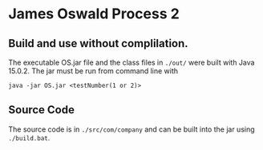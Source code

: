 # James Oswald Process 2

## Build and use without complilation. 
The executable OS.jar file and the class files in `./out/` were built with Java 15.0.2. 
The jar must be run from command line with
```
java -jar OS.jar <testNumber(1 or 2)>
```

## Source Code
The source code is in `./src/com/company` and can be built into the jar using `./build.bat`.